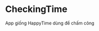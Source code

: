# CheckingTime
App giống HappyTime dùng để chấm công
<!-- Tai Khoan Demo -->

<!-- tk: 0913005145
     mk: 1234567Aa@ 
-->

